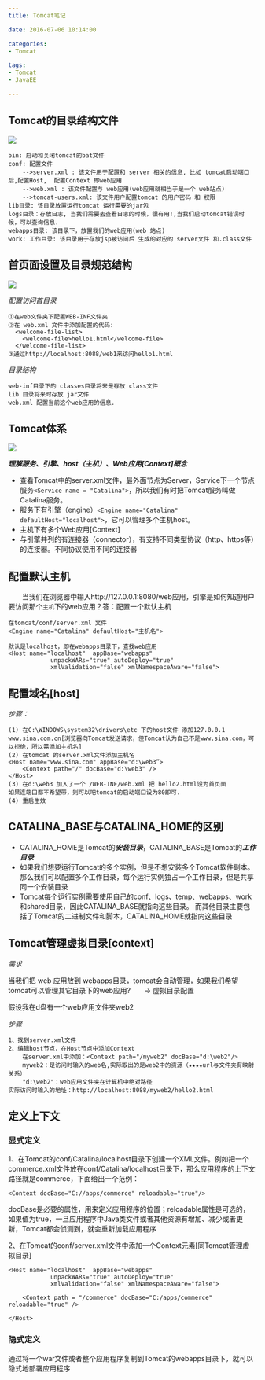 ```yaml
---
title: Tomcat笔记

date: 2016-07-06 10:14:00

categories:
- Tomcat

tags:
- Tomcat
- JavaEE

---
```

## Tomcat的目录结构文件

![](http://i.imgur.com/Dp2gPgS.png)

    bin: 启动和关闭tomcat的bat文件
    conf: 配置文件 
    	-->server.xml : 该文件用于配置和 server 相关的信息, 比如 tomcat启动端口后,配置Host,  配置Context 即web应用 
    	-->web.xml : 该文件配置与 web应用(web应用就相当于是一个 web站点)
    	-->tomcat-users.xml: 该文件用户配置tomcat 的用户密码 和 权限
    lib目录: 该目录放置运行tomcat 运行需要的jar包
    logs目录：存放日志, 当我们需要去查看日志的时候，很有用!,当我们启动tomcat错误时候，可以查询信息.
    webapps目录: 该目录下，放置我们的web应用(web 站点)
    work: 工作目录: 该目录用于存放jsp被访问后 生成的对应的 server文件 和.class文件

## 首页面设置及目录规范结构

![](http://i.imgur.com/UJt4wAM.png)

*配置访问首目录*

    ①在web文件夹下配置WEB-INF文件夹
    ②在 web.xml 文件中添加配置的代码:
      <welcome-file-list>
        <welcome-file>hello1.html</welcome-file>
      </welcome-file-list>
    ③通过http://localhost:8088/web1来访问hello1.html

*目录结构*

    web-inf目录下的 classes目录将来是存放 class文件
    lib 目录将来时存放 jar文件
    web.xml 配置当前这个web应用的信息.

## Tomcat体系

![](http://i.imgur.com/7cYZp67.png)

***理解服务、引擎、host（主机）、Web应用[Context]概念***

- 查看Tomcat中的server.xml文件，最外面节点为Server，Service下一个节点服务`<Service name = "Catalina">`，所以我们有时把Tomcat服务叫做Catalina服务。
- 服务下有引擎（engine）`<Engine name="Catalina" defaultHost="localhost">`，它可以管理多个主机host。
- 主机下有多个Web应用[Context]
- 与引擎并列的有连接器（connector），有支持不同类型协议（http、https等）的连接器。不同协议使用不同的连接器    

## 配置默认主机

　　当我们在浏览器中输入http://127.0.0.1:8080/web应用，引擎是如何知道用户要访问那个`主机`下的web应用？答：配置一个默认主机

	在tomcat/conf/server.xml 文件
	<Engine name="Catalina" defaultHost="主机名">
	
	默认是localhost，即在webapps目录下，查找web应用
	<Host name="localhost"  appBase="webapps"
	            unpackWARs="true" autoDeploy="true"
	            xmlValidation="false" xmlNamespaceAware="false">

## 配置域名[host]

*步骤：*

	(1) 在C:\WINDOWS\system32\drivers\etc 下的host文件 添加127.0.0.1 www.sina.com.cn[浏览器向Tomcat发送请求，但Tomcat认为自己不是www.sina.com，可以拒绝，所以需添加主机名]
	(2) 在tomcat 的server.xml文件添加主机名 
	<Host name="www.sina.com" appBase="d:\web3”>
		<Context path="/" docBase="d:\web3" />
	</Host>
	(3) 在d:\web3 加入了一个 /WEB-INF/web.xml 把 hello2.html设为首页面
	如果连端口都不希望带，则可以吧tomcat的启动端口设为80即可.
	(4) 重启生效

## CATALINA_BASE与CATALINA_HOME的区别

* CATALINA_HOME是Tomcat的***安装目录***，CATALINA_BASE是Tomcat的***工作目录***
* 如果我们想要运行Tomcat的多个实例，但是不想安装多个Tomcat软件副本。那么我们可以配置多个工作目录，每个运行实例独占一个工作目录，但是共享同一个安装目录
* Tomcat每个运行实例需要使用自己的conf、logs、temp、webapps、work和shared目录，因此CATALINA_BASE就指向这些目录。 而其他目录主要包括了Tomcat的二进制文件和脚本，CATALINA_HOME就指向这些目录

## Tomcat管理虚拟目录[context]

*需求*

当我们把 web 应用放到 webapps目录，tomcat会自动管理，如果我们希望tomcat可以管理其它目录下的web应用?　　-> 虚拟目录配置

假设我在d盘有一个web应用文件夹web2
	
*步骤*

    1、找到server.xml文件
    2、编辑host节点，在Host节点中添加Context
        在server.xml中添加：<Context path="/myweb2" docBase="d:\web2"/>
        myweb2：是访问时输入的web名,实际取出的是web2中的资源（★★★★url与文件夹有映射关系）
        "d:\web2"：web应用文件夹在计算机中绝对路径
    实际访问时输入的地址：http://localhost:8088/myweb2/hello2.html
    

## 定义上下文

### 显式定义

1、在Tomcat的conf/Catalina/localhost目录下创建一个XML文件。例如把一个commerce.xml文件放在conf/Catalina/localhost目录下，那么应用程序的上下文路径就是commerce，下面给出一个范例：

	<Context docBase="C://apps/commerce" reloadable="true"/>

docBase是必要的属性，用来定义应用程序的位置；reloadable属性是可选的，如果值为true，一旦应用程序中Java类文件或者其他资源有增加、减少或者更新，Tomcat都会侦测到，就会重新加载应用程序

2、在Tomcat的conf/server.xml文件中添加一个Context元素[同Tomcat管理虚拟目录]

	<Host name="localhost"  appBase="webapps"
	            unpackWARs="true" autoDeploy="true"
	            xmlValidation="false" xmlNamespaceAware="false">
		
		<Context path = "/commerce" docBase="C:/apps/commerce" reloadable="true" /> 
	
	</Host>

### 隐式定义

通过将一个war文件或者整个应用程序复制到Tomcat的webapps目录下，就可以隐式地部署应用程序
    





